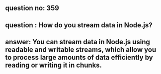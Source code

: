 
      
## question no: 359

## question : How do you stream data in Node.js?

## answer: You can stream data in Node.js using readable and writable streams, which allow you to process large amounts of data efficiently by reading or writing it in chunks.
      